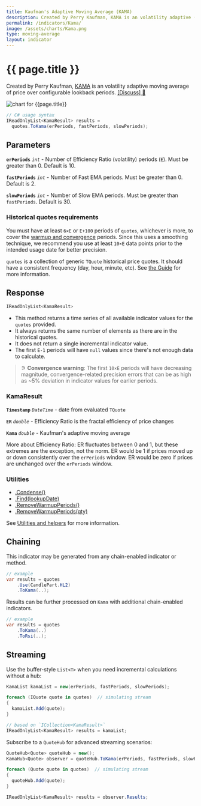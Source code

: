 ```yaml
---
title: Kaufman's Adaptive Moving Average (KAMA)
description: Created by Perry Kaufman, KAMA is an volatility adaptive (adjusted) moving average of price over configurable lookback periods.
permalink: /indicators/Kama/
image: /assets/charts/Kama.png
type: moving-average
layout: indicator
---
```


# {{ page.title }}

Created by Perry Kaufman, [KAMA](https://school.stockcharts.com/doku.php?id=technical_indicators:kaufman_s_adaptive_moving_average) is an volatility adaptive moving average of price over configurable lookback periods.
[[Discuss] &#128172;]({{site.github.repository_url}}/discussions/210 "Community discussion about this indicator")

![chart for {{page.title}}]({{site.baseurl}}{{page.image}})

```csharp
// C# usage syntax
IReadOnlyList<KamaResult> results =
  quotes.ToKama(erPeriods, fastPeriods, slowPeriods);
```

## Parameters

**`erPeriods`** _`int`_ - Number of Efficiency Ratio (volatility) periods (`E`).  Must be greater than 0.  Default is 10.

**`fastPeriods`** _`int`_ - Number of Fast EMA periods.  Must be greater than 0.  Default is 2.

**`slowPeriods`** _`int`_ - Number of Slow EMA periods.  Must be greater than `fastPeriods`.  Default is 30.

### Historical quotes requirements

You must have at least `6×E` or `E+100` periods of `quotes`, whichever is more, to cover the [warmup and convergence]({{site.github.repository_url}}/discussions/688) periods.  Since this uses a smoothing technique, we recommend you use at least `10×E` data points prior to the intended usage date for better precision.

`quotes` is a collection of generic `TQuote` historical price quotes.  It should have a consistent frequency (day, hour, minute, etc).  See [the Guide]({{site.baseurl}}/guide/#historical-quotes) for more information.

## Response

```csharp
IReadOnlyList<KamaResult>
```

- This method returns a time series of all available indicator values for the `quotes` provided.
- It always returns the same number of elements as there are in the historical quotes.
- It does not return a single incremental indicator value.
- The first `E-1` periods will have `null` values since there's not enough data to calculate.

>&#9886; **Convergence warning**: The first `10×E` periods will have decreasing magnitude, convergence-related precision errors that can be as high as ~5% deviation in indicator values for earlier periods.

### KamaResult

**`Timestamp`** _`DateTime`_ - date from evaluated `TQuote`

**`ER`** _`double`_ - Efficiency Ratio is the fractal efficiency of price changes

**`Kama`** _`double`_ - Kaufman's adaptive moving average

More about Efficiency Ratio: ER fluctuates between 0 and 1, but these extremes are the exception, not the norm. ER would be 1 if prices moved up or down consistently over the `erPeriods` window. ER would be zero if prices are unchanged over the `erPeriods` window.

### Utilities

- [.Condense()]({{site.baseurl}}/utilities#condense)
- [.Find(lookupDate)]({{site.baseurl}}/utilities#find-indicator-result-by-date)
- [.RemoveWarmupPeriods()]({{site.baseurl}}/utilities#remove-warmup-periods)
- [.RemoveWarmupPeriods(qty)]({{site.baseurl}}/utilities#remove-warmup-periods)

See [Utilities and helpers]({{site.baseurl}}/utilities#utilities-for-indicator-results) for more information.

## Chaining

This indicator may be generated from any chain-enabled indicator or method.

```csharp
// example
var results = quotes
    .Use(CandlePart.HL2)
    .ToKama(..);
```

Results can be further processed on `Kama` with additional chain-enabled indicators.

```csharp
// example
var results = quotes
    .ToKama(..)
    .ToRsi(..);
```

## Streaming

Use the buffer-style `List<T>` when you need incremental calculations without a hub:

```csharp
KamaList kamaList = new(erPeriods, fastPeriods, slowPeriods);

foreach (IQuote quote in quotes)  // simulating stream
{
  kamaList.Add(quote);
}

// based on `ICollection<KamaResult>`
IReadOnlyList<KamaResult> results = kamaList;
```

Subscribe to a `QuoteHub` for advanced streaming scenarios:

```csharp
QuoteHub<Quote> quoteHub = new();
KamaHub<Quote> observer = quoteHub.ToKama(erPeriods, fastPeriods, slowPeriods);

foreach (Quote quote in quotes)  // simulating stream
{
  quoteHub.Add(quote);
}

IReadOnlyList<KamaResult> results = observer.Results;
```
